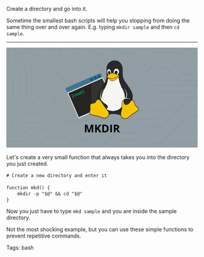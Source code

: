 Create a directory and go into it.

Sometime the smallest bash scripts will help you stopping from doing the same thing over and over again.
E.g. typing `mkdir sample` and then `cd sample`.

---

![Create a directory and go into it](/images/mkdir-linux.png.webp)

Let's create a very small function that always takes you into the directory you just created.

	# Create a new directory and enter it

	function mkd() {
   		mkdir -p "$@" && cd "$@"
	}

Now you just have to type `mkd sample` and you are inside the sample directory.

Not the most shocking example, but you can use these simple functions to prevent repetitive commands.


Tags: bash

